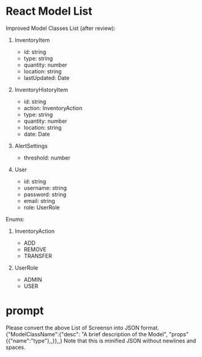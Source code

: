 # React Model List
Improved Model Classes List (after review):

1. InventoryItem
   - id: string
   - type: string
   - quantity: number
   - location: string
   - lastUpdated: Date

2. InventoryHistoryItem
   - id: string
   - action: InventoryAction
   - type: string
   - quantity: number
   - location: string
   - date: Date

3. AlertSettings
   - threshold: number

4. User
   - id: string
   - username: string
   - password: string
   - email: string
   - role: UserRole

Enums:
1. InventoryAction
   - ADD
   - REMOVE
   - TRANSFER

2. UserRole
   - ADMIN
   - USER

# prompt
Please convert the above List of Screensn into JSON format.
{"ModelClassName":{"desc": "A brief description of the Model", "props"{{"name":"type<generic>"},,}},,}
Note that this is minified JSON without newlines and spaces.
